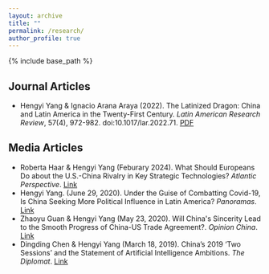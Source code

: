 ```yaml
---
layout: archive
title: ""
permalink: /research/
author_profile: true
---
```


{% include base_path %}


## Journal Articles
* Hengyi Yang & Ignacio Arana Araya (2022). The Latinized Dragon: China and Latin America in the Twenty-First Century. *Latin American Research Review*, 57(4), 972-982. doi:10.1017/lar.2022.71. [PDF](https://hengyi-yang.github.io/files/Yang_Arana_2022.pdf)

## Media Articles
* Roberta Haar & Hengyi Yang (Feburary 2024). What Should Europeans Do about the U.S.-China Rivalry in Key Strategic Technologies? *Atlantic Perspective*. [Link](https://www.atlcom.nl/artikel-atlantisch-perspectief/what-should-europeans-do-about-the-u-s-china-rivalry-in-key-strategic-technologies/)
* Hengyi Yang. (June 29, 2020). Under the Guise of Combatting Covid-19, Is China Seeking More Political Influence in Latin America? *Panoramas*. [Link](https://www.panoramas.pitt.edu/economy-and-development/under-guise-combatting-covid-19-china-seeking-more-political-influence-latin)
* Zhaoyu Guan & Hengyi Yang (May 23, 2020). Will China's Sincerity Lead to the Smooth Progress of China-US Trade Agreement?. *Opinion China*. [Link](http://rdcy.ruc.edu.cn/zw/hxly/hxlydggx/3a504af52c4742aaa0f81d02b64d7064.htm)
* Dingding Chen & Hengyi Yang (March 18, 2019). China’s 2019 ‘Two Sessions’ and the Statement of Artificial Intelligence Ambitions. *The Diplomat*. [Link](https://thediplomat.com/2019/03/chinas-2019-two-sessions-and-the-statement-of-artificial-intelligence-ambitions/)
